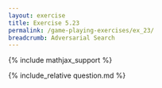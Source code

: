 ```yaml
---
layout: exercise
title: Exercise 5.23
permalink: /game-playing-exercises/ex_23/
breadcrumb: Adversarial Search
---
```


{% include mathjax_support %}

<div><i class="arrow-up loader" data-chapter="game-playing-exercises" data-exercise="ex_23" data-rating="0"></i></div>
{% include_relative question.md %}
